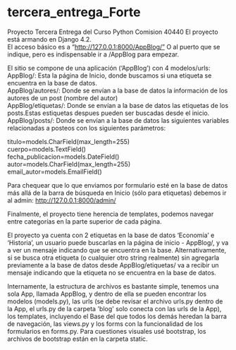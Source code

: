 # tercera_entrega_Forte

Proyecto Tercera Entrega del Curso Python Comision 40440
El proyecto está armando en Django 4.2.  
El acceso básico es a “http://127.0.0.1:8000/AppBlog/”  O al puerto que se indique, pero es indispensable ir a /AppBlog para empezar.   

El sitio se compone de una aplicación (‘AppBlog’) con  4 modelos/urls:   
AppBlog/: Esta la página de Inicio, donde buscamos si una etiqueta se encuentra en la base de datos.   
AppBlog/autores/: Donde se envían a la base de datos la información de los autores de un post (nombre del autor)   
AppBlog/etiquetas/: Donde se envían a la base de datos las etiquetas de los posts.Estas estiquetas despues pueden ser buscadas desde el inicio.  
AppBlog/posts/: Donde se envían a la base de datos las siguientes variables relacionadas a posteos con los siguientes parámetros:   

titulo=models.CharField(max_length=255)   
cuerpo=models.TextField()   
fecha_publicacion=models.DateField()  
autor=models.CharField(max_length=255)  
email_autor=models.EmailField()  

Para chequear que lo que enviamos por formulario esté en la base de datos más allá de la barra de búsqueda en Inicio (sólo para etiquetas) debemos ir al admin: http://127.0.0.1:8000/admin/   

Finalmente, el proyecto tiene herencia de templates, podemos navegar entre categorías en la parte superior de cada página.   

El proyecto ya cuenta con 2 etiquetas en la base de datos ‘Economía’ e ‘Historia’, un usuario puede buscarlas en la página de inicio - AppBlog/, y va a ver un mensaje indicando que se encuentra en la base. Alternativamente, si se busca otra etiqueta (o cualquier otro string realmente) sin agregarla previamente a la base de datos desde AppBlog/etiquetas/ va a recibir un mensaje indicando que la etiqueta no se encuentra en la base de datos. 	   

Internamente, la estructura de archivos es bastante simple, tenemos una sola App, llamada AppBlog, y dentro de ella se pueden encontrar los modelos (models.py), las urls (se debe revisar el archivo urls.py dentro de la App, el urls.py de la carpeta 'blog' solo conecta con las urls de la App), los templates, incluyendo el Base del que todos los demás heredan la barra de navegación, las views.py y los forms con la funcionalidad de los formularios en forms.py. Para cuestiones visuales usé bootstrap, los archivos de bootstrap están en la carpeta static.    

